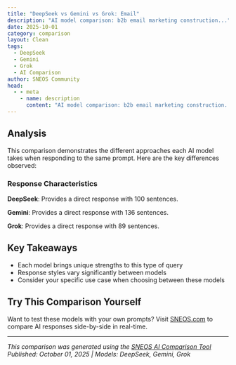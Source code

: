 ```yaml
---
title: "DeepSeek vs Gemini vs Grok: Email"
description: "AI model comparison: b2b email marketing construction..."
date: 2025-10-01
category: comparison
layout: Clean
tags:
  - DeepSeek
  - Gemini
  - Grok
  - AI Comparison
author: SNEOS Community
head:
  - - meta
    - name: description
      content: "AI model comparison: b2b email marketing construction..."
---
```


<ChatComparison
  title="DeepSeek vs Gemini vs Grok: Email"
  prompt="b2b email marketing construction"
  :responses='{
    "DeepSeek": "Of course. B2B email marketing in the construction industry is a powerful tool for generating leads, building relationships, and establishing your company as a trusted authority. It\u0027s less about flashy sales and more about providing value, demonstrating expertise, and solving problems for your professional audience.\n\nHere is a comprehensive guide to B2B email marketing for construction companies.\n\n### **I. Core Principles \u0026 Mindset**\n\n1.  **It\u0027s About Relationships, Not Just Sales:** You\u0027re dealing with busy professionals (project managers, architects, facility managers, developers). They need to trust you before they buy from you. Your emails should build that trust over time.\n2.  **Value First, Always:** Every email should offer something useful\u2014an industry insight, a solution to a common problem, a safety tip, or a case study that proves your capability.\n3.  **Educate and Inform:** Your clients and prospects are looking for ways to build better, faster, safer, and more cost-effectively. Position your company as a resource that helps them do that.\n4.  **Understand the Long Sales Cycle:** Construction projects can take months or years to materialize. Your email nurture sequence needs to be long-term and patient, staying top-of-mind throughout the entire cycle.\n\n---\n\n### **II. Building Your Email List (The Right Way)**\n\nA small, high-quality list is far better than a large, unqualified one.\n\n*   **Website Lead Magnets:** Offer a valuable resource in exchange for an email address.\n    *   **Whitepapers/Guides:** \u0022The 2024 Guide to Sustainable Building Materials,\u0022 \u0022How to Mitigate Common Project Delays.\u0022\n    *   **Checklists:** \u0022Pre-Construction Checklist for Project Managers,\u0022 \u0022Site Safety Audit Checklist.\u0022\n    *   **Webinars:** Host a webinar on a hot topic like \u0022New Building Codes for 2024\u0022 or \u0022Integrating BIM in Small-Scale Projects.\u0022\n*   **Content Upgrades:** On a blog post about \u0022Choosing the Right Foundation,\u0022 offer a downloadable comparison chart of foundation types.\n*   **Networking \u0026 Events:** Collect business cards at trade shows (like CONEXPO) and explicitly ask if you can add them to your newsletter list.\n*   **Website Forms:** Have clear \u0022Subscribe to Our Newsletter\u0022 or \u0022Get Industry Updates\u0022 forms on your website\u0027s footer and contact page.\n\n**\u003E \u003E \u003E AVOID: Buying email lists. This will harm your sender reputation and deliverability.**\n\n---\n\n### **III. Segmenting Your Audience**\n\nDon\u0027t send the same email to everyone. Segmentation is key.\n\n*   **By Role/Profession:**\n    *   **Architects \u0026 Designers:** Send content about design trends, material aesthetics, and technical specifications.\n    *   **Project Managers \u0026 General Contractors:** Focus on project timelines, budget management, subcontractor coordination, and problem-solving.\n    *   **Facility Managers \u0026 Property Developers:** Send content on long-term durability, maintenance, ROI, and building lifecycle costs.\n    *   **Engineers:** Technical data, case studies on structural integrity, and new engineering methodologies.\n*   **By Project Type:**\n    *   Commercial, Residential, Industrial, Civil, Renovation.\n*   **By Stage in the Funnel:**\n    *   **New Leads:** Send educational content and brand-building case studies.\n    *   **Warm Leads:** Send more specific product/service information and invitations to demos or site visits.\n    *   **Past Clients:** Send referral requests, updates on new services, and \u0022exclusive\u0022 content to encourage repeat business.\n\n---\n\n### **IV. Types of B2B Construction Emails (With Subject Line Ideas)**\n\n| Email Type | Purpose | Example Subject Lines |\n| :--- | :--- | :--- |\n| **Newsletter** | Regular touchpoint with industry news, company updates, and blog posts. | \u0022Construct Weekly: The Future of Modular Building \u0026 More\u0022 |\n| **Case Study** | Prove your expertise with real-world examples of successful projects. | \u0022How We Delivered the Smith Tower Project 2 Weeks Early\u0022 |\n| **Educational/How-To** | Provide genuine value and establish thought leadership. | \u00223 Common Concrete Curing Mistakes (And How to Avoid Them)\u0022 |\n| **New Service/Product Announcement** | Inform your audience about new capabilities or products. | \u0022Announcing Our New Sustainable Demolition Service\u0022 |\n| **Lead Nurture Sequence** | A automated series of emails to warm up new subscribers. | \u0022Welcome! Here\u0027s Your Guide to Streamlining Permits\u0022 (Email 1) |\n| **Re-engagement Campaign** | Win back inactive subscribers. | \u0022Have we lost you? Here\u0027s 20% off your next consultation.\u0022 |\n| **Post-Project Follow-up** | Request a testimonial, review, or referral. | \u0022Thank you for the XYZ Project. How did we do?\u0022 |\n\n---\n\n### **V. Key Elements of a High-Converting Email**\n\n1.  **Strong, Clear Subject Line:** Be specific and relevant. Avoid spammy words.\n2.  **Professional Preheader Text:** This is the snippet of text that follows the subject line in the inbox. Use it to expand on the subject and encourage opens.\n3.  **Personalization:** Use the recipient\u0027s first name and company name when possible.\n4.  **Mobile-Optimized Design:** Most professionals check email on their phones. Keep it simple, with a single column, large buttons, and concise text.\n5.  **Compelling Visuals:** Use high-quality images or **short videos** of your projects, team, or processes. A 30-second time-lapse of a job site can be incredibly engaging.\n6.  **Clear Call-to-Action (CTA):** Every email should have one primary goal. Make the button or link obvious.\n    *   *Weak CTA:* \u0022Click Here\u0022\n    *   **Strong CTA:** \u0022Download the Safety Checklist,\u0022 \u0022Schedule a Site Visit,\u0022 \u0022Read the Full Case Study\u0022\n7.  **Social Proof:** Include logos of past clients, testimonials, or awards to build credibility.\n\n---\n\n### **VI. Measuring Success: Key Metrics**\n\n*   **Open Rate:** Are your subject lines working? (Industry avg: ~15-25%)\n*   **Click-Through Rate (CTR):** Is your content compelling enough to click? (Industry avg: ~2-5%)\n*   **Conversion Rate:** Are people taking the desired action (downloading, scheduling, etc.)?\n*   **Unsubscribe Rate:** Is your content missing the mark? (Keep it below 0.5%)\n*   **Bounce Rate:** Is your list healthy?\n*   **ROI:** The ultimate metric. Track how many leads and sales originated from email campaigns.\n\n---\n\n### **VII. Tools of the Trade**\n\n*   **Email Marketing Platforms:** **Mailchimp**, **Constant Contact**, **HubSpot**, **ActiveCampaign**. These handle sending, automation, and analytics.\n*   **CRM (Customer Relationship Management):** **Salesforce**, **HubSpot CRM**. Integrate your email platform with your CRM to track leads from email to customer.\n*   **Landing Page Builders:** Tools within your email platform or **Unbounce** to create pages for your lead magnets.\n\n### **Example Email Flow: Nurturing a New Architect Lead**\n\n1.  **Day 1:** Welcome Email \u002B Link to download \u0022Guide to Designing for Durability.\u0022\n2.  **Day 5:** Case Study Email: \u0022Award-Winning School Project: How We Met the Architect\u0027s Vision.\u0022\n3.  **Day 12:** Blog Round-up: \u0022Top 3 Articles on Sustainable Material Selection for 2024.\u0022\n4.  **Day 20:** Invitation: \u0022Join our Webinar: Collaborating with Contractors for a Seamless Build.\u0022\n5.  **Day 30:** Soft Offer: \u0022Have an upcoming project? Let\u0027s schedule a 15-minute pre-construction consultation.\u0022\n\nBy following this strategic approach, your construction company can use B2B email marketing not as a megaphone, but as a handshake\u2014building the strong, lasting relationships that are the foundation of any successful construction business.",
    "Gemini": "## B2B Email Marketing for the Construction Industry: A Comprehensive Guide\n\nB2B email marketing for the construction industry requires a targeted and strategic approach. You\u0027re not selling to consumers; you\u0027re connecting with contractors, architects, engineers, developers, property managers, and other construction professionals.  Your messaging needs to address their specific needs, challenges, and goals.\n\nHere\u0027s a breakdown of how to build a successful B2B email marketing strategy for the construction industry:\n\n**1. Define Your Target Audience (Segmentation is Key!)**\n\n*   **Who are you trying to reach?**  Be specific.  Don\u0027t just say \u0022contractors.\u0022  Are you targeting:\n    *   **General Contractors (GCs):** Focus on project management, efficiency, profitability, and compliance.\n    *   **Specialty Contractors (Electricians, Plumbers, HVAC):** Highlight specific solutions, materials, tools, and safety information relevant to their trade.\n    *   **Architects:**  Focus on innovative materials, design solutions, sustainability, and building codes.\n    *   **Engineers:** Emphasize technical specifications, performance data, durability, and cost-effectiveness.\n    *   **Developers:**  Concentrate on ROI, project timelines, risk mitigation, and reliable partnerships.\n    *   **Property Managers:**  Highlight maintenance solutions, energy efficiency, cost savings, and tenant satisfaction.\n*   **What are their pain points?** Understanding their challenges is crucial. Common pain points include:\n    *   **Labor Shortages:**  Focus on solutions that improve efficiency and reduce reliance on manual labor.\n    *   **Rising Material Costs:** Offer cost-effective alternatives, bulk discounts, and strategies for managing material prices.\n    *   **Project Delays:** Showcase solutions that improve project management, communication, and coordination.\n    *   **Safety Regulations:**  Provide resources and training materials to help them stay compliant and reduce workplace accidents.\n    *   **Cash Flow Management:**  Offer financing options, payment terms, and strategies for improving cash flow.\n    *   **Finding Reliable Subcontractors:** Create a network of trusted partners and offer referral programs.\n*   **What are their goals?** What are they trying to achieve?\n    *   **Completing Projects on Time and Within Budget**\n    *   **Maintaining a Strong Safety Record**\n    *   **Building a Reputation for Quality Work**\n    *   **Winning More Bids**\n    *   **Improving Profitability**\n    *   **Staying Ahead of the Competition**\n\n**2. Build Your Email List (Ethically!)**\n\n*   **Don\u0027t buy lists!**  These are often outdated and full of unqualified leads. They also violate GDPR and other privacy regulations.\n*   **Focus on organic growth:**\n    *   **Website Opt-in Forms:** Offer valuable resources like guides, checklists, or templates in exchange for their email address.  Make it clear what they will receive and how often you will email them.\n    *   **Content Marketing:** Create valuable blog posts, articles, white papers, and case studies related to construction. Gate some of this content behind an email signup.\n    *   **Events and Trade Shows:** Collect email addresses from attendees at industry events.  Get explicit consent to add them to your mailing list.\n    *   **Partnerships:** Collaborate with other businesses in the construction industry to cross-promote your email lists (with explicit consent).\n    *   **LinkedIn:** Use LinkedIn Sales Navigator to identify potential leads and send personalized connection requests.  Once connected, you can subtly introduce your email newsletter.\n    *   **Webinars:** Host informative webinars on relevant construction topics and collect email addresses during registration.\n\n**3. Choose an Email Marketing Platform (ESP)**\n\n*   **Consider these features:**\n    *   **Segmentation:**  Ability to segment your audience based on industry, job title, company size, and other relevant factors.\n    *   **Automation:**  Automated email sequences for onboarding, lead nurturing, and abandoned cart recovery.\n    *   **Personalization:**  Ability to personalize emails with dynamic content based on recipient information.\n    *   **A/B Testing:**  Ability to test different email subject lines, content, and calls to action.\n    *   **Reporting and Analytics:**  Detailed reports on email open rates, click-through rates, conversion rates, and other key metrics.\n    *   **Integrations:**  Integration with your CRM, marketing automation platform, and other business tools.\n*   **Popular ESPs for B2B:**\n    *   **HubSpot:** Comprehensive marketing automation platform with a robust email marketing tool.\n    *   **Mailchimp:** User-friendly platform with a free plan for small businesses.\n    *   **Constant Contact:** Easy-to-use platform with a focus on customer support.\n    *   **ActiveCampaign:** Powerful marketing automation platform with advanced segmentation and personalization features.\n    *   **Sendinblue:** Affordable platform with a free plan and a variety of marketing tools.\n\n**4. Create Engaging and Valuable Content**\n\n*   **Focus on solving problems and providing value.** Don\u0027t just promote your products or services.\n*   **Content Ideas:**\n    *   **Case Studies:**  Showcase how your products or services have helped other construction companies succeed.\n    *   **Blog Posts:**  Write about industry trends, best practices, safety tips, and new technologies.\n    *   **White Papers:**  Offer in-depth analysis of complex construction topics.\n    *   **Ebooks:**  Create comprehensive guides on specific construction topics.\n    *   **Checklists:**  Provide helpful checklists for project planning, safety inspections, and quality control.\n    *   **Templates:**  Offer downloadable templates for contracts, proposals, and project management.\n    *   **Webinars:**  Host live or recorded webinars on relevant topics.\n    *   **Infographics:**  Present data and information in a visually appealing format.\n    *   **Product Updates:**  Announce new products, features, and improvements.\n    *   **Industry News:**  Share relevant news and articles from industry publications.\n    *   **Expert Interviews:**  Interview industry experts and share their insights.\n    *   **Customer Testimonials:**  Share positive testimonials from satisfied customers.\n\n**5. Design Effective Emails**\n\n*   **Keep it concise and to the point.**  Construction professionals are busy.  Get straight to the value proposition.\n*   **Use clear and compelling subject lines.**  Make it easy for recipients to understand what the email is about.  A/B test your subject lines!\n*   **Use a professional email template.**  Ensure your emails are visually appealing and easy to read on all devices.\n*   **Include a clear call to action (CTA).**  Tell recipients what you want them to do (e.g., \u0022Download the Guide,\u0022 \u0022Request a Quote,\u0022 \u0022Schedule a Demo\u0022).\n*   **Optimize for mobile.**  Many construction professionals access email on their phones or tablets.\n*   **Use high-quality images and videos.**  Visual content can help to capture attention and communicate your message more effectively.\n*   **Personalize your emails.**  Use the recipient\u0027s name and other relevant information to make the email feel more personal.\n*   **Ensure accessibility.**  Use alt text for images and ensure your email is readable by screen readers.\n\n**6. Automate Your Email Campaigns**\n\n*   **Welcome Email Sequence:**  Introduce your company and its products or services to new subscribers.\n*   **Lead Nurturing Sequence:**  Send a series of emails to nurture leads and move them through the sales funnel.\n*   **Abandoned Cart Recovery:**  Remind customers who have left items in their cart to complete their purchase. (This applies if you sell online.)\n*   **Post-Purchase Follow-up:**  Thank customers for their purchase and offer additional support.\n*   **Re-engagement Campaign:**  Reach out to inactive subscribers to try and re-engage them.\n\n**7. Track and Analyze Your Results**\n\n*   **Key Metrics to Track:**\n    *   **Open Rate:**  Percentage of recipients who opened your email.\n    *   **Click-Through Rate (CTR):**  Percentage of recipients who clicked on a link in your email.\n    *   **Conversion Rate:**  Percentage of recipients who completed a desired action (e.g., filled out a form, made a purchase).\n    *   **Bounce Rate:**  Percentage of emails that could not be delivered.\n    *   **Unsubscribe Rate:**  Percentage of recipients who unsubscribed from your mailing list.\n    *   **Return on Investment (ROI):**  The overall profit generated by your email marketing campaigns.\n*   **Use your ESP\u0027s reporting features to track these metrics and identify areas for improvement.**\n*   **A/B test different email elements to optimize your campaigns.**  Test subject lines, content, calls to action, and send times.\n*   **Continuously refine your email marketing strategy based on your results.**\n\n**8. Compliance and Best Practices**\n\n*   **CAN-SPAM Act:**  Comply with the CAN-SPAM Act by including a clear unsubscribe link in all your emails and providing a valid physical address.\n*   **GDPR (General Data Protection Regulation):**  If you\u0027re marketing to individuals in the European Union, you must comply with GDPR. This includes obtaining explicit consent to collect and use their data.\n*   **Privacy Policy:**  Have a clear and easily accessible privacy policy on your website.\n*   **Email Authentication:**  Implement email authentication protocols like SPF, DKIM, and DMARC to prevent email spoofing and improve deliverability.\n*   **Segmentation Hygiene:** Regularly clean your email list by removing inactive subscribers and invalid email addresses. This will improve your sender reputation and deliverability.\n*   **Personalization - Don\u0027t be Creepy:** Personalize, but don\u0027t overdo it.  Avoid using information that feels intrusive or makes users uncomfortable.\n\n**Example Email Campaign Ideas for Construction:**\n\n*   **Lead Magnet Campaign (Generating Leads):**\n    *   Offer a free \u0022Project Budgeting Template\u0022 in exchange for an email address.\n    *   Follow up with emails showcasing your software or services that help with budgeting and cost control.\n*   **Webinar Promotion Campaign:**\n    *   Promote a webinar on \u0022Sustainable Building Materials\u0022 to architects and engineers.\n    *   Follow up with emails providing a recording of the webinar and additional resources.\n*   **Product Launch Campaign:**\n    *   Announce the launch of a new line of energy-efficient windows to developers and property managers.\n    *   Include case studies, product specifications, and pricing information.\n*   **Case Study Spotlight Campaign:**\n    *   Share a case study showing how your crane rental services helped a contractor complete a high-rise project on time and within budget.\n    *   Highlight the challenges the contractor faced and how your services helped them overcome those challenges.\n*   **Safety Training Campaign:**\n    *   Offer a free safety training webinar on \u0022Fall Protection\u0022 to construction workers and supervisors.\n    *   Provide a certificate of completion upon successful completion of the webinar.\n\n**Key Takeaways:**\n\n*   **Target your audience specifically.**  Generic emails won\u0027t resonate with construction professionals.\n*   **Provide valuable content that solves their problems.**  Focus on being helpful and informative.\n*   **Automate your email campaigns to save time and improve efficiency.**\n*   **Track your results and make adjustments as needed.**\n*   **Stay compliant with email marketing regulations.**\n\nBy following these guidelines, you can build a successful B2B email marketing strategy that generates leads, builds relationships, and drives sales in the construction industry.  Good luck!\n",
    "Grok": "B2B email marketing in the construction industry involves crafting targeted email campaigns to reach other businesses, such as contractors, subcontractors, suppliers, architects, and project managers, with the goal of building relationships, generating leads, and driving sales. The construction sector has specific needs and challenges, so your email marketing strategy should be tailored to address pain points like project timelines, cost efficiency, safety, and compliance.\n\nHere\u2019s a detailed guide to creating an effective B2B email marketing strategy for the construction industry:\n\n---\n\n### **1. Understand Your Audience**\n- **Segment Your List**: Break your email list into smaller segments based on roles (e.g., general contractors, architects, suppliers), company size, or project type (commercial, residential, infrastructure). This ensures your messaging is relevant.\n- **Identify Pain Points**: Construction businesses often deal with issues like tight budgets, delays, labor shortages, and regulatory compliance. Tailor your emails to offer solutions to these challenges.\n- **Buyer Personas**: Create detailed profiles of your ideal clients. For instance:\n  - A contractor might need equipment or materials at competitive prices.\n  - An architect might be interested in innovative design tools or sustainable materials.\n\n---\n\n### **2. Build a Quality Email List**\n- **Use Lead Magnets**: Offer valuable content like free guides (\u201CTop 10 Ways to Reduce Construction Costs\u201D) or templates (e.g., project timeline planners) in exchange for email addresses.\n- **Leverage Events**: Collect contacts at trade shows, conferences (e.g., CONEXPO-CON/AGG), or networking events in the construction industry.\n- **Website Forms**: Add signup forms to your website, especially on pages like case studies, product catalogs, or blog posts.\n- **Compliance**: Ensure you follow regulations like GDPR (if targeting Europe) or CAN-SPAM Act (in the U.S.) by getting explicit consent before sending emails.\n\n---\n\n### **3. Craft Compelling Content**\n- **Subject Lines**: Keep them short, urgent, and relevant. Examples:\n  - \u201CCut Project Costs by 15% with [Your Product]\u201D\n  - \u201CDon\u2019t Miss: Latest Safety Compliance Updates\u201D\n- **Personalization**: Use the recipient\u2019s name, company, or project type to make emails feel tailored.\n- **Content Ideas**:\n  - **Case Studies**: Highlight successful projects where your product/service made a difference (e.g., \u201CHow [Client] Completed a $5M Project on Time with Our Solutions\u201D).\n  - **Industry News**: Share updates on regulations, technology, or trends (e.g., new OSHA safety rules or green building standards).\n  - **Product Demos**: Offer videos or links to demonstrations of equipment, software, or materials.\n  - **Tips \u0026 Guides**: Provide actionable advice, like \u201C5 Ways to Streamline Your Bidding Process.\u201D\n- **Visuals**: Include images of projects, infographics, or before-and-after photos to make emails visually appealing.\n\n---\n\n### **4. Focus on Value, Not Just Sales**\n- **Educational Content**: Position your brand as a thought leader by sharing expertise on construction challenges.\n- **Problem-Solving**: Offer solutions to common issues, like how your software reduces scheduling conflicts or how your materials improve durability.\n- **Avoid Over-Promotion**: Balance promotional emails with helpful content (e.g., follow the 80/20 rule: 80% value, 20% sales).\n\n---\n\n### **5. Optimize Email Design**\n- **Mobile-Friendly**: Many construction professionals access emails on job sites via smartphones. Use responsive design.\n- **Clear Call-to-Action (CTA)**: Include strong CTAs like \u201CRequest a Quote,\u201D \u201CSchedule a Demo,\u201D or \u201CDownload Our Free Guide.\u201D\n- **Branding**: Use consistent colors, logos, and fonts that reflect your construction business.\n\n---\n\n### **6. Automate and Nurture Leads**\n- **Email Automation**: Use platforms like Mailchimp, HubSpot, or Constant Contact to automate email sequences:\n  - **Welcome Series**: Introduce your brand and services to new subscribers.\n  - **Lead Nurturing**: Send a series of emails to guide prospects through the sales funnel, from awareness to decision.\n  - **Follow-Ups**: Automate follow-ups for quote requests or inquiries.\n- **Drip Campaigns**: For long sales cycles (common in construction), send periodic emails with case studies, testimonials, or reminders.\n\n---\n\n### **7. Timing and Frequency**\n- **Best Sending Times**: Construction professionals often check emails early in the morning (6-8 AM) or during lunch breaks (12-2 PM). Test different times to find what works for your audience.\n- **Frequency**: Avoid overwhelming recipients. Start with 1-2 emails per week or a biweekly newsletter.\n- **Seasonality**: Align campaigns with peak construction seasons or major industry events.\n\n---\n\n### **8. Measure and Optimize**\n- **Key Metrics**:\n  - Open Rate: Are your subject lines engaging?\n  - Click-Through Rate (CTR): Are your CTAs effective?\n  - Conversion Rate: Are recipients taking desired actions (e.g., requesting quotes)?\n  - Bounce Rate: Are emails reaching the inbox, or is your list outdated?\n- **A/B Testing**: Test different subject lines, email layouts, or CTAs to see what resonates.\n- **Feedback**: Include surveys or reply options to gather input on what content your audience wants.\n\n---\n\n### **9. Tools for B2B Email Marketing**\n- **Email Platforms**: Mailchimp, Constant Contact, HubSpot, ActiveCampaign.\n- **CRM Integration**: Use tools like Salesforce or Pipedrive to track leads and integrate with your email campaigns.\n- **Analytics**: Google Analytics (for tracking website clicks from emails) or built-in analytics from email tools.\n\n---\n\n### **10. Examples of B2B Email Campaigns for Construction**\n- **New Product Launch**: Announce a new tool or material with a demo video and a \u201CRequest a Sample\u201D CTA.\n- **Project Showcase**: Share a completed project with metrics (e.g., \u201CSaved 20% on Costs\u201D) to build credibility.\n- **Event Invitations**: Invite recipients to webinars, trade shows, or site visits.\n- **Special Offers**: Provide limited-time discounts on bulk materials or equipment rentals.\n- **Safety Updates**: Send reminders or resources for maintaining OSHA compliance.\n\n---\n\n### **11. Challenges and Tips**\n- **Challenge**: Long sales cycles in construction mean delayed responses.\n  - **Tip**: Use nurture campaigns to stay top-of-mind without being pushy.\n- **Challenge**: Emails may go to spam or be ignored.\n  - **Tip**: Avoid spammy words like \u201Cfree\u201D or \u201Curgent\u201D in subject lines, and ensure your sender reputation is strong.\n- **Challenge**: Decision-makers are often busy or on-site.\n  - **Tip**: Keep emails concise, and include a clear value proposition in the first few lines.\n\n---\n\nBy focusing on relevance, value, and relationship-building, B2B email marketing in the construction industry can help you establish trust, generate qualified leads, and close high-value deals. If you have a specific aspect you\u0027d like to dive deeper into (e.g., content ideas, tools, or a sample campaign), let me know!"
  }'
  published-date="19:29"
/>

## Analysis

This comparison demonstrates the different approaches each AI model takes when responding to the same prompt. Here are the key differences observed:

### Response Characteristics

**DeepSeek**: Provides a direct response with 100 sentences. 

**Gemini**: Provides a direct response with 136 sentences. 

**Grok**: Provides a direct response with 89 sentences. 

## Key Takeaways

- Each model brings unique strengths to this type of query
- Response styles vary significantly between models
- Consider your specific use case when choosing between these models

## Try This Comparison Yourself

Want to test these models with your own prompts? Visit [SNEOS.com](https://sneos.com) to compare AI responses side-by-side in real-time.

---

*This comparison was generated using the [SNEOS AI Comparison Tool](https://sneos.com)*
*Published: October 01, 2025 | Models: DeepSeek, Gemini, Grok*
